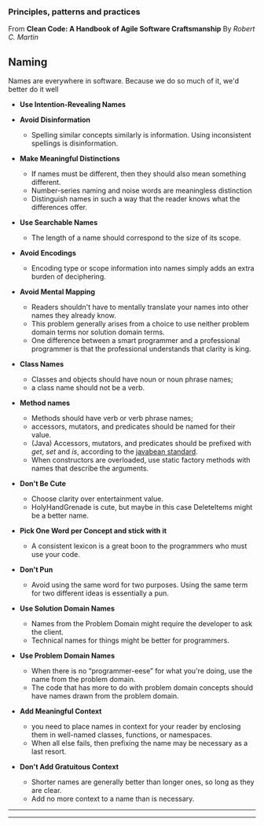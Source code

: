 ### Principles, patterns and practices

From **Clean Code: A Handbook of Agile Software Craftsmanship**
By _Robert C. Martin_

## Naming

Names are everywhere in software. Because we do so much of it, we'd better do
it well

* **Use Intention-Revealing Names**

* **Avoid Disinformation**
  * Spelling similar concepts similarly is information.
    Using inconsistent spellings is disinformation.

* **Make Meaningful Distinctions**
  * If names must be different, then they should also mean something different.
  * Number-series naming and noise words are meaningless distinction
  * Distinguish names in such a way that the reader knows what the differences
    offer.

* **Use Searchable Names**
  * The length of a name should correspond to the size of its scope.

* **Avoid Encodings**
  * Encoding type or scope information into names simply adds an extra burden of
    deciphering.

* **Avoid Mental Mapping**
  * Readers shouldn't have to mentally translate your names into other names they already
    know.
  * This problem generally arises from a choice to use neither problem domain terms
    nor solution domain terms.
  * One difference between a smart programmer and a professional programmer is that
    the professional understands that clarity is king.

* **Class Names**
  * Classes and objects should have noun or noun phrase names;
  * a class name should not be a verb.

* **Method names**
  * Methods should have verb or verb phrase names;
  * accessors, mutators, and predicates should be named for their value.
  * (Java) Accessors, mutators, and predicates should be prefixed with _get_,
    _set_ and _is_, according to the
    [javabean standard](http://java.sun.com/products/javabeans/docs/spec.html).
  * When constructors are overloaded, use static factory methods with names that
    describe the arguments.

* **Don't Be Cute**
  * Choose clarity over entertainment value.
  * HolyHandGrenade is cute, but maybe in this case DeleteItems might be a
    better name.

* **Pick One Word per Concept and stick with it**
  * A consistent lexicon is a great boon to the programmers who must use your
    code.

* **Don't Pun**
  * Avoid using the same word for two purposes.
    Using the same term for two different ideas is essentially a pun.

* **Use Solution Domain Names**
  * Names from the Problem Domain might require the developer to ask the client.
  * Technical names for things might be better for programmers.

* **Use Problem Domain Names**
  * When there is no “programmer-eese” for what you're doing, use the name from
    the problem domain.
  * The code that has more to do with problem domain concepts should have names
    drawn from the problem domain.
* **Add Meaningful Context**
  * you need to place names in context for your reader by enclosing them in
    well-named classes, functions, or namespaces.
  * When all else fails, then prefixing the name may be necessary as a last
    resort.

* **Don't Add Gratuitous Context**
  * Shorter names are generally better than longer ones, so long as they are clear.
  * Add no more context to a name than is necessary.
* ****
* ****
